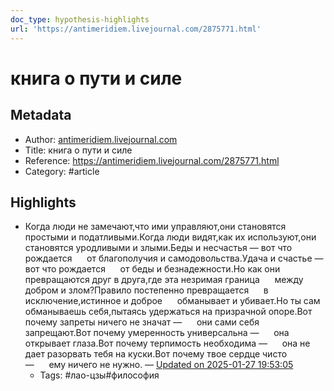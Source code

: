 ```yaml
---
doc_type: hypothesis-highlights
url: 'https://antimeridiem.livejournal.com/2875771.html'
---
```

# книга о пути и силе

## Metadata
- Author: [antimeridiem.livejournal.com]()
- Title: книга о пути и силе
- Reference: https://antimeridiem.livejournal.com/2875771.html
- Category: #article

## Highlights
- Когда люди не замечают,что ими управляют,они становятся простыми и податливыми.Когда люди видят,как их используют,они становятся уродливыми и злыми.Беды и несчастья — вот что рождается      от благополучия и самодовольства.Удача и счастье — вот что рождается      от беды и безнадежности.Но как они превращаются друг в друга,где эта незримая граница      между добром и злом?Правило постепенно превращается      в исключение,истинное и доброе      обманывает и убивает.Но ты сам обманываешь себя,пытаясь удержаться на призрачной опоре.Вот почему запреты ничего не значат —      они сами себя запрещают.Вот почему умеренность универсальна —      она открывает глаза.Вот почему терпимость необходима —      она не дает разорвать тебя на куски.Вот почему твое сердце чисто —      ему ничего не нужно. — [Updated on 2025-01-27 19:53:05](https://hyp.is/LYCU1NzPEe-OXYfp3I2Fkg/antimeridiem.livejournal.com/2875771.html)
   - Tags: #лао-цзы#философия
